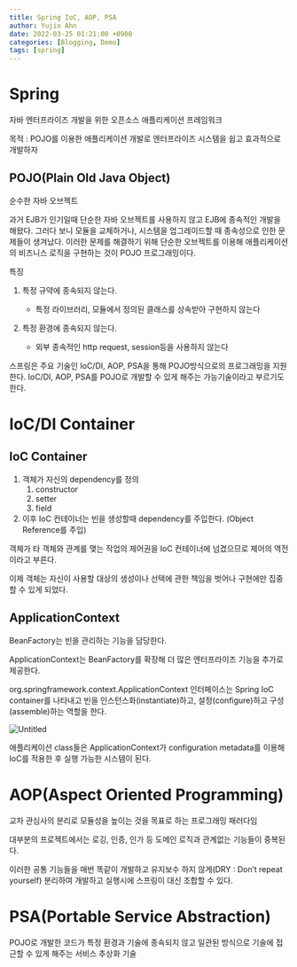 ```yaml
---
title: Spring IoC, AOP, PSA
author: Yujin Ahn
date: 2022-03-25 01:21:00 +0900
categories: [Blogging, Demo]
tags: [spring]
---
```


# Spring

자바 엔터프라이즈 개발을 위한 오픈소스 애플리케이션 프레임워크

목적 : POJO를 이용한 애플리케이션 개발로 엔터프라이즈 시스템을 쉽고 효과적으로 개발하자

## POJO(Plain Old Java Object)

순수한 자바 오브젝트

과거 EJB가 인기일때 단순한 자바 오브젝트를 사용하지 않고 EJB에 종속적인 개발을 해왔다. 그러다 보니 모듈을 교체하거나, 시스템을 업그레이드할 때 종속성으로 인한 문제들이 생겨났다. 이러한 문제를 해결하기 위해 단순한 오브젝트를 이용해 애플리케이션의 비즈니스 로직을 구현하는 것이 POJO 프로그래밍이다.

특징
1. 특정 규약에 종속되지 않는다.
   - 특정 라이브러리, 모듈에서 정의된 클래스를 상속받아 구현하지 않는다

2. 특정 환경에 종속되지 않는다.
   - 외부 종속적인 http request, session등을 사용하지 않는다

스프링은 주요 기술인 IoC/DI, AOP, PSA을 통해 POJO방식으로의 프로그래밍을 지원한다. IoC/DI, AOP, PSA를 POJO로 개발할 수 있게 해주는 가능기술이라고 부르기도 한다.

# IoC/DI Container

## IoC Container

1. 객체가 자신의 dependency를 정의
    1. constructor
    2. setter
    3. field
2. 이후 IoC 컨테이너는 빈을 생성할때 dependency를 주입한다. (Object Reference를 주입)

객체가 타 객체와 관계를 맺는 작업의 제어권을 IoC 컨테이너에 넘겼으므로 제어의 역전이라고 부른다.

이제 객체는 자신이 사용할 대상의 생성이나 선택에 관한 책임을 벗어나 구현에만 집중할 수 있게 되었다.

## ApplicationContext

BeanFactory는 빈을 관리하는 기능을 담당한다.

ApplicationContext는 BeanFactory를 확장해 더 많은 엔터프라이즈 기능을 추가로 제공한다. 

org.springframework.context.ApplicationContext 인터페이스는 Spring IoC container를 나타내고 빈을 인스턴스화(instantiate)하고, 설정(configure)하고 구성(assemble)하는 역할을 한다.

![Untitled](https://docs.spring.io/spring-framework/docs/current/reference/html/images/container-magic.png)

애플리케이션 class들은 ApplicationContext가 configuration metadata를 이용해 IoC를 적용한 후 실행 가능한 시스템이 된다.

# AOP(Aspect Oriented Programming)

교차 관심사의 분리로 모듈성을 높이는 것을 목표로 하는 프로그래밍 패러다임

대부분의 프로젝트에서는 로깅, 인증, 인가 등 도메인 로직과 관계없는 기능들이 중복된다.

이러한 공통 기능들을 매번 똑같이 개발하고 유지보수 하지 않게(DRY : Don’t repeat yourself) 분리하여 개발하고 실행시에 스프링이 대신 조합할 수 있다. 

# PSA(Portable Service Abstraction)

POJO로 개발한 코드가 특정 환경과 기술에 종속되지 않고 일관된 방식으로 기술에 접근할 수 있게 해주는 서비스 추상화 기술